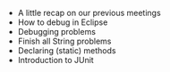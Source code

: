 - A little recap on our previous meetings 
- How to debug in Eclipse
- Debugging problems
- Finish all String problems
- Declaring (static) methods
- Introduction to JUnit
